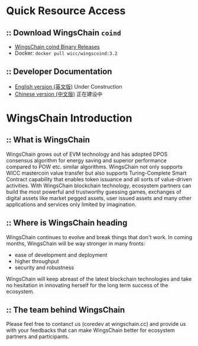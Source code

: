 Quick Resource Access
=====================================
## :: Download WingsChain ```coind```
* [WingsChain coind Binary Releases](https://github.com/WingsChain/WingsChain/wiki/Download-WingsChain-Binary-Releases)
* Docker: ```docker pull wicc/wingscoind:3.2```

## :: Developer Documentation

* [English version (英文版)](https://docs.wingschain.cc/en/latest) Under Construction
* [Chinese version (中文版)](https://docs.wingschain.cc/zh_CN/latest) 正在建设中

WingsChain Introduction
=====================================

## :: What is WingsChain

WingsChain grows out of EVM technology and has adopted DPOS consensus algorithm for energy saving and superior performance compared to POW etc. similar algorithms. WingsChain not only supports WICC mastercoin value transfer but also supports Turing-Complete Smart Contract capability that enables token issuance and all sorts of value-driven activities. With WingsChain blockchain technology, ecosystem partners can build the most powerful and trustworthy guessing games, exchanges of digital assets like market pegged assets, user issued assets and many other applications and services only limited by imagination.

## :: Where is WingsChain heading

WingsChain continues to evolve and break things that don't work. In coming months, WingsChain will be way stronger in many fronts:
* ease of development and deployment
* higher throughput
* security and robustness

WingsChain will keep abreast of the latest blockchain technologies and take no hesitation in innovating herself for the long term success of the ecosystem.

## :: The team behind WingsChain

Please feel free to contanct us (coredev at wingschain.cc) and provide us with your feedbacks that can make WingsChain better for ecosystem partners and participants.
